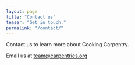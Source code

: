 ```yaml
---
layout: page
title: "Contact us"
teaser: "Get in touch."
permalink: "/contact/"
---
```



Contact us to learn more about Cooking Carpentry.

Email us at  [team@carpentries.org](mailto:team@carpentries.org)
